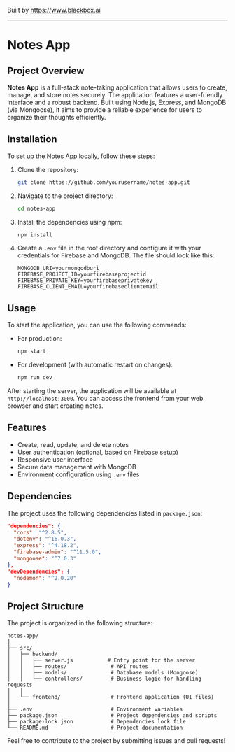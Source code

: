 
Built by https://www.blackbox.ai

---

# Notes App

## Project Overview

**Notes App** is a full-stack note-taking application that allows users to create, manage, and store notes securely. The application features a user-friendly interface and a robust backend. Built using Node.js, Express, and MongoDB (via Mongoose), it aims to provide a reliable experience for users to organize their thoughts efficiently.

## Installation

To set up the Notes App locally, follow these steps:

1. Clone the repository:

   ```bash
   git clone https://github.com/yourusername/notes-app.git
   ```

2. Navigate to the project directory:

   ```bash
   cd notes-app
   ```

3. Install the dependencies using npm:

   ```bash
   npm install
   ```

4. Create a `.env` file in the root directory and configure it with your credentials for Firebase and MongoDB. The file should look like this:

   ```
   MONGODB_URI=yourmongodburi
   FIREBASE_PROJECT_ID=yourfirebaseprojectid
   FIREBASE_PRIVATE_KEY=yourfirebaseprivatekey
   FIREBASE_CLIENT_EMAIL=yourfirebaseclientemail
   ```

## Usage

To start the application, you can use the following commands:

- For production:

   ```bash
   npm start
   ```

- For development (with automatic restart on changes):

   ```bash
   npm run dev
   ```

After starting the server, the application will be available at `http://localhost:3000`. You can access the frontend from your web browser and start creating notes.

## Features

- Create, read, update, and delete notes
- User authentication (optional, based on Firebase setup)
- Responsive user interface
- Secure data management with MongoDB
- Environment configuration using `.env` files

## Dependencies

The project uses the following dependencies listed in `package.json`:

```json
"dependencies": {
  "cors": "^2.8.5",
  "dotenv": "^16.0.3",
  "express": "^4.18.2",
  "firebase-admin": "^11.5.0",
  "mongoose": "^7.0.3"
},
"devDependencies": {
  "nodemon": "^2.0.20"
}
```

## Project Structure

The project is organized in the following structure:

```
notes-app/
│
├── src/
│   ├── backend/
│   │   ├── server.js           # Entry point for the server
│   │   ├── routes/              # API routes
│   │   ├── models/              # Database models (Mongoose)
│   │   └── controllers/         # Business logic for handling requests
│   │   
│   └── frontend/                # Frontend application (UI files)
│
├── .env                         # Environment variables
├── package.json                 # Project dependencies and scripts
├── package-lock.json            # Dependencies lock file
└── README.md                    # Project documentation
```

Feel free to contribute to the project by submitting issues and pull requests!